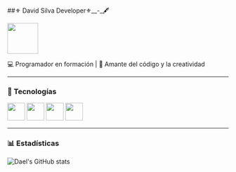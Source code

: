 ##⚜️ David Silva Developer⚜️__-_🖋



<p align="left">
  <img src="https://i.pinimg.com/736x/8b/25/62/8b256230b350d3ae5b9adfacf254fb79.jpg" width="70">
</p>
 
💻 Programador en formación | 🚀 Amante del código y la creatividad  

---

### 🚀 Tecnologías
<p align="left">
  <img src="https://cdn.jsdelivr.net/gh/devicons/devicon/icons/python/python-original.svg" width="40"/>
  <img src="https://cdn.jsdelivr.net/gh/devicons/devicon/icons/html5/html5-original.svg" width="40"/>
  <img src="https://cdn.jsdelivr.net/gh/devicons/devicon/icons/css3/css3-original.svg" width="40"/>
  <img src="https://cdn.jsdelivr.net/gh/devicons/devicon/icons/javascript/javascript-original.svg" width="40"/>
</p>

---

### 📊 Estadísticas
![Dael's GitHub stats](https://github-readme-stats.vercel.app/api?username=DaelSantos&show_icons=true&theme=radical)

